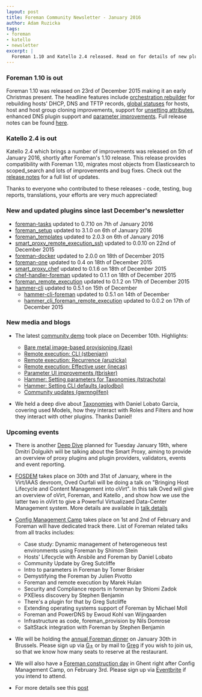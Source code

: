 ```yaml
---
layout: post
title: Foreman Community Newsletter - January 2016
author: Adam Ruzicka
tags:
- foreman
- katello
- newsletter
excerpt: |
  Foreman 1.10 and Katello 2.4 released. Read on for details of new plugin releases, upcoming events, and new recordings to watch!
---
```


### Foreman 1.10 is out
Foreman 1.10 was released on 23rd of December 2015 making it an early Christmas present. The headline features include [orchestration rebuilder](https://www.youtube.com/watch?v=MxPtzWhiE1o) for rebuilding hosts' DHCP, DNS and TFTP records, [global statuses](https://www.youtube.com/watch?v=2FNLwf5Z47A) for hosts, host and host group cloning improvements, support for [unsetting attributes](https://www.youtube.com/watch?v=eXRiCYjmXBk), enhanced DNS plugin support and [parameter improvements](https://www.youtube.com/watch?v=hXl70osESlQ). Full release notes can be found [here](http://theforeman.org/manuals/1.10/index.html#Releasenotesfor1.10).

### Katello 2.4 is out
Katello 2.4 which brings a number of improvements was released on 5th of January 2016, shortly after Foreman's 1.10 release. This release provides compatibility with Foreman 1.10, migrates most objects from Elasticsearch to scoped_search and lots of improvements and bug fixes. Check out the [release notes](http://www.katello.org/docs/2.4/release_notes/release_notes.html) for a full list of updates.

Thanks to everyone who contributed to these releases - code, testing, bug reports, translations, your efforts are very much appreciated!

### New and updated plugins since last December's newsletter
  - [foreman-tasks](https://github.com/theforeman/foreman-tasks) updated to 0.7.10 on 7th of January 2016
  - [foreman_setup](https://github.com/theforeman/foreman_setup) updated to 3.1.0 on 6th of January 2016
  - [foreman_templates](https://github.com/theforeman/foreman_templates) updated to 2.0.3 on 6th of January 2016
  - [smart_proxy_remote_execution_ssh](https://github.com/theforeman/smart_proxy_remote_execution_ssh) updated to 0.0.10 on 22nd of December 2015
  - [foreman-docker](https://github.com/theforeman/foreman-docker) updated to 2.0.0 on 18th of December 2015
  - [foreman-one](https://github.com/theforeman/foreman-one) updated to 0.4 on 18th of December 2015
  - [smart_proxy_chef](https://github.com/theforeman/smart_proxy_chef) updated to 0.1.6 on 18th of December 2015
  - [chef-handler-foreman](https://github.com/theforeman/chef-handler-foreman) updated to 0.1.1 on 18th of December 2015
  - [foreman_remote_execution](https://github.com/theforeman/foreman_remote_execution) updated to 0.1.2 on 17th of December 2015
  - [hammer-cli](https://github.com/theforeman/hammer-cli) updated to 0.5.1 on 15th of December
    - [hammer-cli-foreman](https://github.com/theforeman/hammer-cli-foreman) updated to 0.5.1 on 14th of December
    - [hammer_cli_foreman_remote_execution](https://github.com/theforeman/hammer_cli_foreman_remote_execution) updated to 0.0.2 on 17th of December 2015

### New media and blogs

- The latest [community demo](https://www.youtube.com/watch?v=gvOFbmZO1yM&list=PLLTIBSsvp9qQwNxhQVtaqNNkMkvsHldGA) took place on December 10th. Highlights:
  - [Bare metal image-based provisioning (lzap)](https://youtu.be/gvOFbmZO1yM?t=0)
  - [Remote execution: CLI (stbenjam)](https://youtu.be/gvOFbmZO1yM?t=575)
  - [Remote execution: Recurrence (aruzicka)](https://youtu.be/gvOFbmZO1yM?t=840)
  - [Remote execution: Effective user (inecas)](https://youtu.be/gvOFbmZO1yM?t=1220)
  - [Parameter UI improvements (tbrisker)](https://youtu.be/gvOFbmZO1yM?t=1675)
  - [Hammer: Setting parameters for Taxonomies (tstrachota)](https://youtu.be/gvOFbmZO1yM?t=2062)
  - [Hammer: Setting CLI defaults (aglodboi)](https://youtu.be/gvOFbmZO1yM?t=2256)
  - [Community updates (gwmngilfen)](https://youtu.be/gvOFbmZO1yM?t=2785)

- We held a deep dive about [Taxonomies](https://www.youtube.com/watch?v=D4cON77hmnI) with Daniel Lobato Garcia, covering used Models, how they interact with Roles and Filters and how they interact with other plugins. Thanks Daniel!

### Upcoming events
- There is another [Deep Dive](https://www.youtube.com/watch?v=0BSnlUkCC7I) planned for Tuesday January 19th, where Dmitri Dolguikh will be talking about the Smart Proxy, aiming to provide an overview of proxy plugins and plugin providers, validators, events and event reporting.
- [FOSDEM](https://fosdem.org/2016/) takes place on 30th and 31st of January, where in the Virt/IAAS devroom, Oved Ourfali will be doing a talk on "Bringing Host Lifecycle and Content Management into oVirt". In this talk Oved will give an overview of oVirt, Foreman, and Katello , and show how we use the latter two in oVirt to give a Powerful Virtualizaed Data-Center Management system. More details are available in [talk details](https://fosdem.org/2016/schedule/event/virt_iaas_host_lifecycle_content_management_in_ovirt/)

- [Config Management Camp](http://cfgmgmtcamp.eu/) takes place on 1st and 2nd of February and Foreman will have dedicated track there. List of Foreman related talks from all tracks includes:
  - Case study: Dynamic management of heterogeneous test environments using Foreman by Shimon Stein
  - Hosts' Lifecycle with Ansbile and Foreman by Daniel Lobato
  - Community Update by Greg Sutcliffe
  - Intro to parameters in Foreman by Tomer Brisker
  - Demystifying the Foreman by Julien Pivotto
  - Foreman and remote execution by Marek Hulan
  - Security and Compliance reports in foreman by Shlomi Zadok
  - PXEless discovery by Stephen Benjamin
  - There's a plugin for that by Greg Sutcliffe
  - Extending operating systems support of Foreman by Michael Moll
  - Foreman and PowerDNS by Ewoud Kohl van Wijngaarden
  - Infrastructure as code, foreman_provision by Nils Domrose
  - SaltStack integration with Foreman by Stephen Benjamin

- We will be holding the [annual Foreman dinner](https://groups.google.com/forum/#!topic/foreman-users/62yYbdDlojU) on January 30th in Brussels. Please sign up via [G+](https://plus.google.com/events/co1nia0c7g6hk9b4msf98517s1o) or by mail to [Greg](mailto:greg.sutcliffe@gmail.com) if you wish to join us, so that we know how many seats to reserve at the restaurant.
- We will also have a [Foreman construction day](https://groups.google.com/forum/#!topic/foreman-users/Vx_2Z_QC9j8) in Ghent right after Config Management Camp, on February 3rd. Please sign up via [Eventbrite](https://www.eventbrite.com/e/foreman-construction-day-registration-19911909056) if you intend to attend.

- For more details see this [post](http://theforeman.org/2016/01/upcoming-conferences-and-events-in-the-foreman-community.html)
